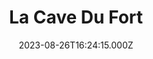 ---
date: 2023-08-26T16:24:15.000Z
title: La Cave Du Fort
latitude: 50.80934843793848
longitude: 1.607249377779827
category: checkin
---